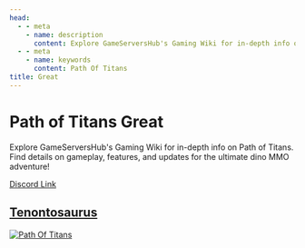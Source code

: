 ```yaml
---
head:
  - - meta
    - name: description
      content: Explore GameServersHub's Gaming Wiki for in-depth info on Path of Titans. Find details on gameplay, features, and updates for the ultimate dino MMO adventure! 
  - - meta
    - name: keywords
      content: Path Of Titans
title: Great
---
```


# Path of Titans Great

Explore GameServersHub's Gaming Wiki for in-depth info on Path of Titans. Find details on gameplay, features, and updates for the ultimate dino MMO adventure! 

[Discord Link](#)

## [Tenontosaurus](./Path-of-Titans-GTenontosaurus)
[![Path Of Titans](https://web-cdn.alderongames.com/files/978/conversions/image-54-icon.jpg "GTenontosaurus")](./Path-of-Titans-GTenontosaurus)
